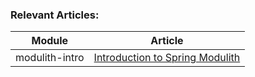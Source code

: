 ### Relevant Articles: 

Module | Article
--|--
modulith-intro | [Introduction to Spring Modulith](https://www.baeldung.com/spring-modulith)
